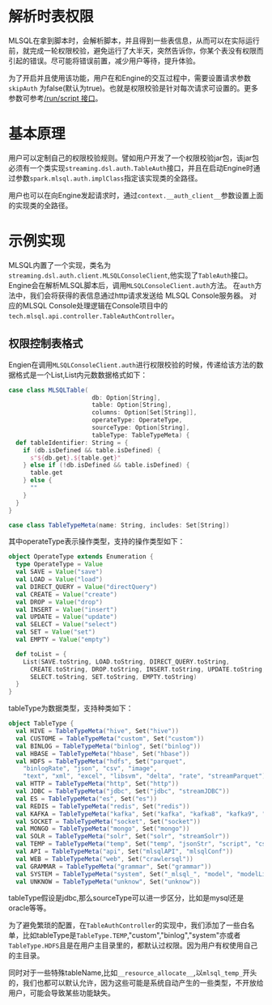 # 解析时表权限

MLSQL在拿到脚本时，会解析脚本，并且得到一些表信息，从而可以在实际运行前，就完成一轮权限校验，避免运行了大半天，突然告诉你，你某个表没有权限而引起的错误。尽可能将错误前置，减少用户等待，提升体验。

为了开启并且使用该功能，用户在和Engine的交互过程中，需要设置请求参数`skipAuth` 为false(默认为true)。也就是权限校验是针对每次请求可设置的。更多参数可参考[/run/script 接口](http://docs.mlsql.tech/mlsql-stack/api/run-script.html)。

# 基本原理

用户可以定制自己的权限校验规则。譬如用户开发了一个权限校验jar包，该jar包必须有一个类实现`streaming.dsl.auth.TableAuth`接口，并且在启动Engine时通过参数`spark.mlsql.auth.implClass`指定该实现类的全路径。

用户也可以在向Engine发起请求时，通过`context.__auth_client__`参数设置上面的实现类的全路径。

# 示例实现

MLSQL内置了一个实现，类名为`streaming.dsl.auth.client.MLSQLConsoleClient`,他实现了`TableAuth`接口。 Engine会在解析MLSQL脚本后，调用`MLSQLConsoleClient.auth`方法。 在`auth`方法中，我们会将获得的表信息通过http请求发送给 MLSQL Console服务器。 对应的MLSQL Console处理逻辑在Console项目中的`tech.mlsql.api.controller.TableAuthController`。 

## 权限控制表格式

Engien在调用`MLSQLConsoleClient.auth`进行权限校验的时候，传递给该方法的数据格式是一个List,List内元数数据格式如下：

```scala
case class MLSQLTable(
                       db: Option[String],
                       table: Option[String],
                       columns: Option[Set[String]],
                       operateType: OperateType,
                       sourceType: Option[String],
                       tableType: TableTypeMeta) {
  def tableIdentifier: String = {
    if (db.isDefined && table.isDefined) {
      s"${db.get}.${table.get}"
    } else if (!db.isDefined && table.isDefined) {
      table.get
    } else {
      ""
    }
  }
}

case class TableTypeMeta(name: String, includes: Set[String])
```

其中operateType表示操作类型，支持的操作类型如下：

```scala
object OperateType extends Enumeration {
  type OperateType = Value
  val SAVE = Value("save")
  val LOAD = Value("load")
  val DIRECT_QUERY = Value("directQuery")
  val CREATE = Value("create")
  val DROP = Value("drop")
  val INSERT = Value("insert")
  val UPDATE = Value("update")
  val SELECT = Value("select")
  val SET = Value("set")
  val EMPTY = Value("empty")

  def toList = {
    List(SAVE.toString, LOAD.toString, DIRECT_QUERY.toString,
      CREATE.toString, DROP.toString, INSERT.toString, UPDATE.toString,
      SELECT.toString, SET.toString, EMPTY.toString)
  }
}

```

tableType为数据类型，支持种类如下：

```scala
object TableType {
  val HIVE = TableTypeMeta("hive", Set("hive"))
  val CUSTOME = TableTypeMeta("custom", Set("custom"))
  val BINLOG = TableTypeMeta("binlog", Set("binlog"))
  val HBASE = TableTypeMeta("hbase", Set("hbase"))
  val HDFS = TableTypeMeta("hdfs", Set("parquet",
    "binlogRate", "json", "csv", "image",
    "text", "xml", "excel", "libsvm", "delta", "rate", "streamParquet"))
  val HTTP = TableTypeMeta("http", Set("http"))
  val JDBC = TableTypeMeta("jdbc", Set("jdbc", "streamJDBC"))
  val ES = TableTypeMeta("es", Set("es"))
  val REDIS = TableTypeMeta("redis", Set("redis"))
  val KAFKA = TableTypeMeta("kafka", Set("kafka", "kafka8", "kafka9", "adHocKafka"))
  val SOCKET = TableTypeMeta("socket", Set("socket"))
  val MONGO = TableTypeMeta("mongo", Set("mongo"))
  val SOLR = TableTypeMeta("solr", Set("solr", "streamSolr"))
  val TEMP = TableTypeMeta("temp", Set("temp", "jsonStr", "script", "csvStr", "mockStream", "console", "webConsole"))
  val API = TableTypeMeta("api", Set("mlsqlAPI", "mlsqlConf"))
  val WEB = TableTypeMeta("web", Set("crawlersql"))
  val GRAMMAR = TableTypeMeta("grammar", Set("grammar"))
  val SYSTEM = TableTypeMeta("system", Set("_mlsql_", "model", "modelList", "modelParams", "modelExample", "modelExplain"))
  val UNKNOW = TableTypeMeta("unknow", Set("unknow"))
```

tableType假设是jdbc,那么sourceType可以进一步区分，比如是mysql还是oracle等等。


为了避免繁琐的配置，在`TableAuthController`的实现中，我们添加了一些白名单，比如tableType是`TableType.TEMP`,"custom","binlog","system"亦或者`TableType.HDFS`且是在用户主目录里的，都默认过权限。因为用户有权使用自己的主目录。

同时对于一些特殊tableName,比如`__resource_allocate__`,以`mlsql_temp_`开头的，我们也都可以默认允许，因为这些可能是系统自动产生的一些类型，不开放给用户，可能会导致某些功能缺失。
